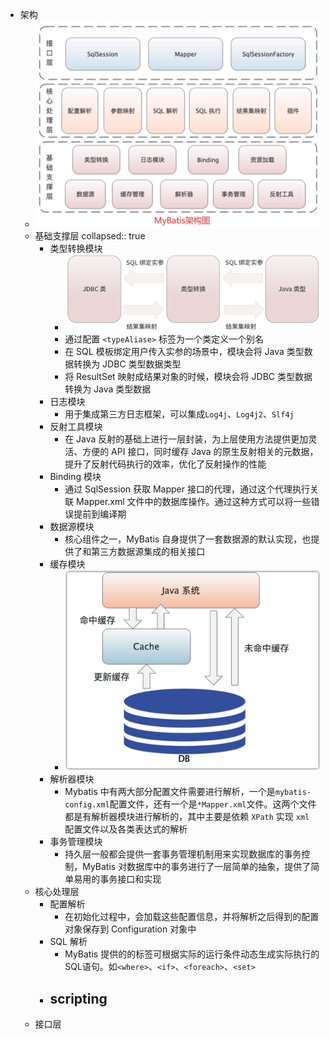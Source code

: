 - 架构
	- ![Mybatis 三层架构](../assets/image_1703605464268_0.png)
	- 基础支撑层
	  collapsed:: true
		- 类型转换模块
			- ![类型转换模块](../assets/image_1703645698557_0.png)
			- 通过配置 `<typeAliase>` 标签为一个类定义一个别名
			- 在 SQL 模板绑定用户传入实参的场景中，模块会将 Java 类型数据转换为 JDBC 类型数据类型
			- 将 ResultSet 映射成结果对象的时候，模块会将 JDBC 类型数据转换为 Java 类型数据
		- 日志模块
			- 用于集成第三方日志框架，可以集成`Log4j`、`Log4j2`、`Slf4j`
		- 反射工具模块
			- 在 Java 反射的基础上进行一层封装，为上层使用方法提供更加灵活、方便的 API 接口，同时缓存 Java 的原生反射相关的元数据，提升了反射代码执行的效率，优化了反射操作的性能
		- Binding 模块
			- 通过 SqlSession 获取 Mapper 接口的代理，通过这个代理执行关联 Mapper.xml 文件中的数据库操作。通过这种方式可以将一些错误提前到编译期
		- 数据源模块
			- 核心组件之一，MyBatis 自身提供了一套数据源的默认实现，也提供了和第三方数据源集成的相关接口
		- 缓存模块
			- ![缓存模块工作原理](../assets/image_1703648459036_0.png)
		- 解析器模块
			- Mybatis 中有两大部分配置文件需要进行解析，一个是`mybatis-config.xml`配置文件，还有一个是`*Mapper.xml`文件。这两个文件都是有解析器模块进行解析的，其中主要是依赖 `XPath` 实现 `xml` 配置文件以及各类表达式的解析
		- 事务管理模块
			- 持久层一般都会提供一套事务管理机制用来实现数据库的事务控制，MyBatis 对数据库中的事务进行了一层简单的抽象，提供了简单易用的事务接口和实现
	- 核心处理层
		- 配置解析
			- 在初始化过程中，会加载这些配置信息，并将解析之后得到的配置对象保存到 Configuration 对象中
		- SQL 解析
			- MyBatis 提供的的标签可根据实际的运行条件动态生成实际执行的SQL语句。如`<where>`、`<if>`、`<foreach>`、`<set>`
		- scripting
			-
	- 接口层